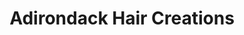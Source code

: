 ---
title: "Adirondack Hair Creations"
url: /ticonderoga/adirondack-hair-creations/
shop: hairdresser
---
